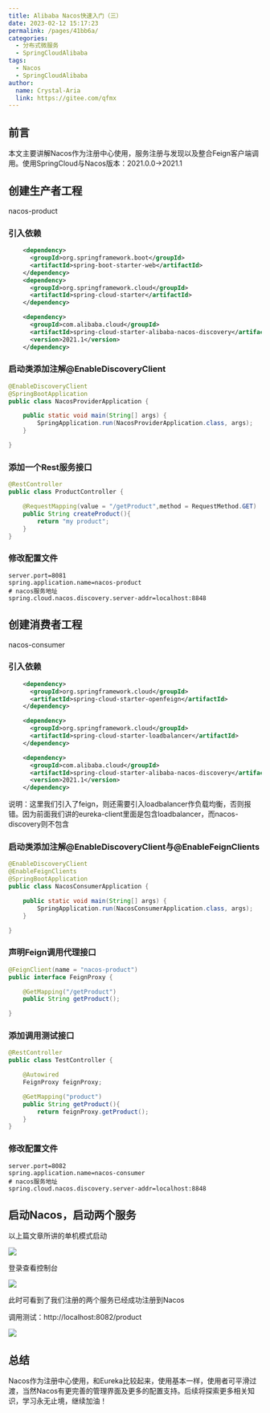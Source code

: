 ```yaml
---
title: Alibaba Nacos快速入门（三）
date: 2023-02-12 15:17:23
permalink: /pages/41bb6a/
categories:
  - 分布式微服务
  - SpringCloudAlibaba
tags:
  - Nacos
  - SpringCloudAlibaba
author: 
  name: Crystal-Aria
  link: https://gitee.com/qfmx
---
```


## 前言
本文主要讲解Nacos作为注册中心使用，服务注册与发现以及整合Feign客户端调用。使用SpringCloud与Nacos版本：2021.0.0->2021.1



## 创建生产者工程

nacos-product

### 引入依赖
```xml
    <dependency>
      <groupId>org.springframework.boot</groupId>
      <artifactId>spring-boot-starter-web</artifactId>
    </dependency>
    <dependency>
      <groupId>org.springframework.cloud</groupId>
      <artifactId>spring-cloud-starter</artifactId>
    </dependency>

    <dependency>
      <groupId>com.alibaba.cloud</groupId>
      <artifactId>spring-cloud-starter-alibaba-nacos-discovery</artifactId>
      <version>2021.1</version>
    </dependency>
```

### 启动类添加注解@EnableDiscoveryClient
```java
@EnableDiscoveryClient
@SpringBootApplication
public class NacosProviderApplication {

    public static void main(String[] args) {
        SpringApplication.run(NacosProviderApplication.class, args);
    }

}
```

### 添加一个Rest服务接口
```java
@RestController
public class ProductController {

    @RequestMapping(value = "/getProduct",method = RequestMethod.GET)
    public String createProduct(){
        return "my product";
    }
}
```

### 修改配置文件
```properties
server.port=8081
spring.application.name=nacos-product
# nacos服务地址
spring.cloud.nacos.discovery.server-addr=localhost:8848
```


## 创建消费者工程

nacos-consumer

### 引入依赖
```xml
    <dependency>
      <groupId>org.springframework.cloud</groupId>
      <artifactId>spring-cloud-starter-openfeign</artifactId>
    </dependency>

    <dependency>
      <groupId>org.springframework.cloud</groupId>
      <artifactId>spring-cloud-starter-loadbalancer</artifactId>
    </dependency>

    <dependency>
      <groupId>com.alibaba.cloud</groupId>
      <artifactId>spring-cloud-starter-alibaba-nacos-discovery</artifactId>
      <version>2021.1</version>
    </dependency>
```
说明：这里我们引入了feign，则还需要引入loadbalancer作负载均衡，否则报错。因为前面我们讲的eureka-client里面是包含loadbalancer，而nacos-discovery则不包含



### 启动类添加注解@EnableDiscoveryClient与@EnableFeignClients
```java
@EnableDiscoveryClient
@EnableFeignClients
@SpringBootApplication
public class NacosConsumerApplication {

    public static void main(String[] args) {
        SpringApplication.run(NacosConsumerApplication.class, args);
    }

}
```

### 声明Feign调用代理接口
```java
@FeignClient(name = "nacos-product")
public interface FeignProxy {

    @GetMapping("/getProduct")
    public String getProduct();

}
```


### 添加调用测试接口
```java
@RestController
public class TestController {

    @Autowired
    FeignProxy feignProxy;

    @GetMapping("product")
    public String getProduct(){
        return feignProxy.getProduct();
    }
}
```

### 修改配置文件
```properties
server.port=8082
spring.application.name=nacos-consumer
# nacos服务地址
spring.cloud.nacos.discovery.server-addr=localhost:8848
```


## 启动Nacos，启动两个服务

以上篇文章所讲的单机模式启动

![](https://fire-repository.oss-cn-beijing.aliyuncs.com/spring-cloud/230212/9.png)

登录查看控制台

![](https://fire-repository.oss-cn-beijing.aliyuncs.com/spring-cloud/230212/10.png)

此时可看到了我们注册的两个服务已经成功注册到Nacos

调用测试：http://localhost:8082/product

![](https://fire-repository.oss-cn-beijing.aliyuncs.com/spring-cloud/230212/11.png)


## 总结

Nacos作为注册中心使用，和Eureka比较起来，使用基本一样，使用者可平滑过渡，当然Nacos有更完善的管理界面及更多的配置支持。后续将探索更多相关知识，学习永无止境，继续加油！